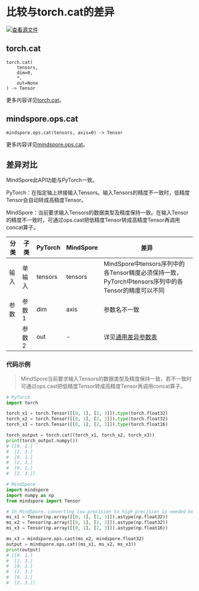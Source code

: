 # 比较与torch.cat的差异

[![查看源文件](https://mindspore-website.obs.cn-north-4.myhuaweicloud.com/website-images/r2.3.1/resource/_static/logo_source.svg)](https://gitee.com/mindspore/docs/blob/r2.3.1/docs/mindspore/source_zh_cn/note/api_mapping/pytorch_diff/cat.md)

## torch.cat

```text
torch.cat(
    tensors,
    dim=0,
    *,
    out=None
) -> Tensor
```

更多内容详见[torch.cat](https://pytorch.org/docs/1.8.1/generated/torch.cat.html)。

## mindspore.ops.cat

```text
mindspore.ops.cat(tensors, axis=0) -> Tensor
```

更多内容详见[mindspore.ops.cat](https://mindspore.cn/docs/zh-CN/r2.3.1/api_python/ops/mindspore.ops.cat.html)。

## 差异对比

MindSpore此API功能与PyTorch一致。

PyTorch：在指定轴上拼接输入Tensors。输入Tensors的精度不一致时，低精度Tensor会自动转成高精度Tensor。

MindSpore：当前要求输入Tensors的数据类型及精度保持一致。在输入Tensor的精度不一致时，可通过ops.cast把低精度Tensor转成高精度Tensor再调用concat算子。

| 分类 | 子类 |PyTorch | MindSpore | 差异 |
| --- | --- | --- | --- |---|
| 输入 | 单输入 | tensors  | tensors | MindSpore中tensors序列中的各Tensor精度必须保持一致，PyTorch中tensors序列中的各Tensor的精度可以不同 |
|参数 | 参数1 | dim | axis | 参数名不一致 |
|  | 参数2  | out | - | 详见[通用差异参数表](https://www.mindspore.cn/docs/zh-CN/r2.3.1/note/api_mapping/pytorch_api_mapping.html#通用差异参数表) |

### 代码示例

> MindSpore当前要求输入Tensors的数据类型及精度保持一致，若不一致时可通过ops.cast把低精度Tensor转成高精度Tensor再调用concat算子。

```python
# PyTorch
import torch

torch_x1 = torch.Tensor([[0, 1], [2, 3]]).type(torch.float32)
torch_x2 = torch.Tensor([[0, 1], [2, 3]]).type(torch.float32)
torch_x3 = torch.Tensor([[0, 1], [2, 3]]).type(torch.float16)

torch_output = torch.cat((torch_x1, torch_x2, torch_x3))
print(torch_output.numpy())
# [[0. 1.]
#  [2. 3.]
#  [0. 1.]
#  [2. 3.]
#  [0. 1.]
#  [2. 3.]]

# MindSpore
import mindspore
import numpy as np
from mindspore import Tensor

# In MindSpore，converting low precision to high precision is needed before cat.
ms_x1 = Tensor(np.array([[0, 1], [2, 3]]).astype(np.float32))
ms_x2 = Tensor(np.array([[0, 1], [2, 3]]).astype(np.float32))
ms_x3 = Tensor(np.array([[0, 1], [2, 3]]).astype(np.float16))

ms_x3 = mindspore.ops.cast(ms_x2, mindspore.float32)
output = mindspore.ops.cat((ms_x1, ms_x2, ms_x3))
print(output)
# [[0. 1.]
#  [2. 3.]
#  [0. 1.]
#  [2. 3.]
#  [0. 1.]
#  [2. 3.]]
```

